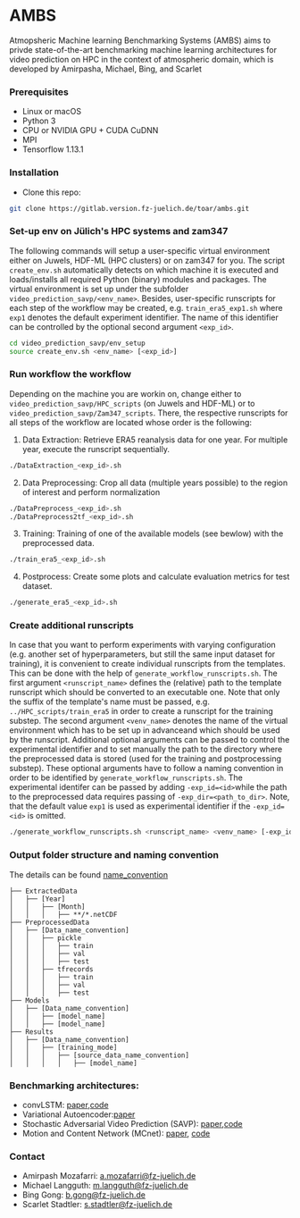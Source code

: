 # AMBS

Atmopsheric Machine learning Benchmarking Systems (AMBS) aims to privde state-of-the-art benchmarking machine learning architectures for video prediction on HPC in the context of atmospheric domain, which is developed by Amirpasha, Michael, Bing, and Scarlet


### Prerequisites
- Linux or macOS
- Python 3
- CPU or NVIDIA GPU + CUDA CuDNN
- MPI
- Tensorflow 1.13.1

### Installation 

- Clone this repo:
```bash 
git clone https://gitlab.version.fz-juelich.de/toar/ambs.git
```

### Set-up env on Jülich's HPC systems and zam347

The following commands will setup a user-specific virtual environment
either on Juwels, HDF-ML (HPC clusters) or on zam347 for you.
The script `create_env.sh` automatically detects on which machine it is executed and loads/installs
all required Python (binary) modules and packages.
The virtual environment is set up under the subfolder `video_prediction_savp/<env_name>`.
Besides, user-specific runscripts for each step of the workflow may be created,
e.g. `train_era5_exp1.sh` where `exp1` denotes the default experiment identifier.
The name of this identifier can be controlled by the optional second argument `<exp_id>`.

```bash
cd video_prediction_savp/env_setup
source create_env.sh <env_name> [<exp_id>]
```

### Run workflow the workflow

Depending on the machine you are workin on, change either to 
`video_prediction_savp/HPC_scripts` (on Juwels and HDF-ML) or to 
`video_prediction_savp/Zam347_scripts`.
There, the respective runscripts for all steps of the workflow are located
whose order is the following:


1. Data Extraction: Retrieve ERA5 reanalysis data for one year. For multiple year, execute the runscript sequentially.  
```bash
./DataExtraction_<exp_id>.sh
```

2. Data Preprocessing: Crop all data (multiple years possible) to the region of interest and perform normalization
```bash
./DataPreprocess_<exp_id>.sh
./DataPreprocess2tf_<exp_id>.sh
```

3. Training: Training of one of the available models (see bewlow) with the preprocessed data. 
```bash
./train_era5_<exp_id>.sh
```

4. Postprocess: Create some plots and calculate evaluation metrics for test dataset.
```bash
./generate_era5_<exp_id>.sh
```

### Create additional runscripts ###
In case that you want to perform experiments with varying configuration (e.g. another set of hyperparameters, but still the same input dataset for training), it is convenient to create individual runscripts from the templates. 
This can be done with the help of `generate_workflow_runscripts.sh`. 
The first argument `<runscript_name>` defines the (relative) path to the template runscript
which should be converted to an executable one. Note that only the suffix of the 
template's name must be passed, e.g. `../HPC_scripts/train_era5` in order to create 
a runscript for the training substep.
The second argument `<venv_name>` denotes the name of the virtual environment which has to be set up in advanceand which should be used by the runscript.
Additional optional arguments can be passed to control the experimental identifier and to set manually the path to the 
directory where the preprocessed data is stored (used for the training and postprocessing substep). These optional arguments have to follow a naming convention in order to be identified by `generate_workflow_runscripts.sh`.
The experimental identifer can be passed by adding `-exp_id=<id>`while the path to the preprocessed data requires passing of `-exp_dir=<path_to_dir>`. Note, that the default value `exp1` is used as experimental identifier if the `-exp_id=<id>` is omitted.

``` bash
./generate_workflow_runscripts.sh <runscript_name> <venv_name> [-exp_id=<id>] [-exp_dir=<dir_to_path>]
```

### Output folder structure and naming convention
The details can be found [name_convention](docs/structure_name_convention.md)

```
├── ExtractedData
│   ├── [Year]
│   │   ├── [Month]
│   │   │   ├── **/*.netCDF
├── PreprocessedData
│   ├── [Data_name_convention]
│   │   ├── pickle
│   │   │   ├── train
│   │   │   ├── val
│   │   │   ├── test
│   │   ├── tfrecords
│   │   │   ├── train
│   │   │   ├── val
│   │   │   ├── test
├── Models
│   ├── [Data_name_convention]
│   │   ├── [model_name]
│   │   ├── [model_name]
├── Results
│   ├── [Data_name_convention]
│   │   ├── [training_mode]
│   │   │   ├── [source_data_name_convention]
│   │   │   │   ├── [model_name]

```

### Benchmarking architectures:

- convLSTM: [paper](https://papers.nips.cc/paper/5955-convolutional-lstm-network-a-machine-learning-approach-for-precipitation-nowcasting.pdf),[code](https://github.com/loliverhennigh/Convolutional-LSTM-in-Tensorflow)
- Variational Autoencoder:[paper](https://arxiv.org/pdf/1312.6114.pdf)
- Stochastic Adversarial Video Prediction (SAVP): [paper](https://arxiv.org/pdf/1804.01523.pdf),[code](https://github.com/alexlee-gk/video_prediction) 
- Motion and Content Network (MCnet): [paper](https://arxiv.org/pdf/1706.08033.pdf), [code](https://github.com/rubenvillegas/iclr2017mcnet)



### Contact

- Amirpash Mozafarri: a.mozafarri@fz-juelich.de
- Michael Langguth: m.langguth@fz-juelich.de
- Bing Gong: b.gong@fz-juelich.de
- Scarlet Stadtler: s.stadtler@fz-juelich.de 
